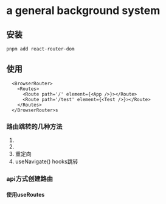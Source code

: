 # a general background system

## 安装

```
pnpm add react-router-dom
```

## 使用

```
  <BrowserRouter>
    <Routes>
      <Route path='/' element={<App />}></Route>
      <Route path='/test' element={<Test />}></Route>
    </Routes>
  </BrowserRouter>s
```

### 路由跳转的几种方法

1. <NavLink to="/url"/>
2. <Link to= "/url"/>
3. <Navigate to="/url"/> 重定向
4. useNavigate() hooks跳转

### api方式创建路由

#### 使用useRoutes
